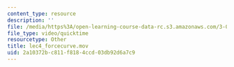 ```yaml
---
content_type: resource
description: ''
file: /media/https%3A/open-learning-course-data-rc.s3.amazonaws.com/3-052-nanomechanics-of-materials-and-biomaterials-spring-2007/2a10372bc811f8184ccd03db92d6a7c9_lec4_forcecurve.mov
file_type: video/quicktime
resourcetype: Other
title: lec4_forcecurve.mov
uid: 2a10372b-c811-f818-4ccd-03db92d6a7c9
---
```

